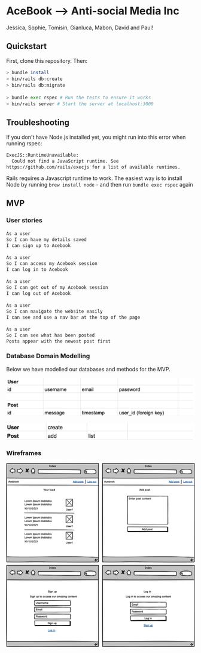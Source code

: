 # AceBook --> Anti-social Media Inc
Jessica, Sophie, Tomisin, Gianluca, Mabon, David and Paul!

## Quickstart

First, clone this repository. Then:

```bash
> bundle install
> bin/rails db:create
> bin/rails db:migrate

> bundle exec rspec # Run the tests to ensure it works
> bin/rails server # Start the server at localhost:3000
```

## Troubleshooting

If you don't have Node.js installed yet, you might run into this error when running rspec:

```
ExecJS::RuntimeUnavailable:
  Could not find a JavaScript runtime. See https://github.com/rails/execjs for a list of available runtimes.
 ```

Rails requires a Javascript runtime to work. The easiest way is to install Node by running `brew install node` - and then run `bundle exec rspec` again

## MVP
### User stories
```
As a user
So I can have my details saved
I can sign up to Acebook

As a user
So I can access my Acebook session
I can log in to Acebook

As a user
So I can get out of my Acebook session
I can log out of Acebook

As a user
So I can navigate the website easily
I can see and use a nav bar at the top of the page

As a user
So I can see what has been posted
Posts appear with the newest post first
```

### Database Domain Modelling
Below we have modelled our databases and methods for the MVP.

![Database domain Modelling](https://github.com/Jessocxz98/acebook-anti-social-media-inc/blob/main/app/assets/images/MVP/image.png)

![Database domain Modelling](https://github.com/Jessocxz98/acebook-anti-social-media-inc/blob/main/app/assets/images/MVP/image%20(1).png)

### Wireframes
![Wireframes](https://github.com/Jessocxz98/acebook-anti-social-media-inc/blob/main/app/assets/images/MVP/Wireframes.png)
